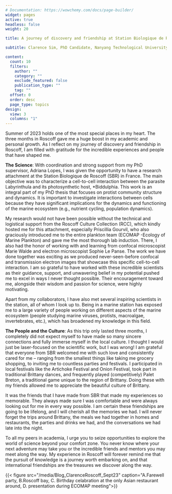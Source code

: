 ```yaml
---
# Documentation: https://wowchemy.com/docs/page-builder/
widget: pages
active: true
headless: false
weight: 20

title: A journey of discovery and friendship at Station Biologique de Roscoff (France)

subtitle: Clarence Sim, PhD Candidate, Nanyang Technological University

content:
  count: 10
  filters:
    author: ""
    category: ""
    exclude_featured: false
    publication_type: ""
    tag: ""
  offset: 0
  order: desc
  page_type: topics
design:
  view: 3
  columns: "1"
---
```


Summer of 2023 holds one of the most special places in my heart. The three months in Roscoff gave me a huge boost in my academic and personal growth. As I reflect on my journey of discovery and friendship in Roscoff, I am filled with gratitude for the incredible experiences and people that have shaped me.

**The Science**: With coordination and strong support from my PhD supervisor, Adriana Lopes, I was given the opportunity to have a research attachment at the Station Biologique de Roscoff (SBR) in France. The main objective was to characterize a cell-to-cell interaction between the parasite Labyrinthula and its photosynthetic host, *Biddulphia. This work is an integral part of my PhD thesis that focuses on protist community structure and dynamics. It is important to investigate interactions between cells because they have significant implications for the dynamics and functioning of the marine ecosystem (e.g., nutrient cycling, population dynamics).

My research would not have been possible without the technical and logistical support from the Roscoff Culture Collection (RCC), which kindly hosted me for this attachment, especially Priscillia Gourvil, who also graciously introduced me to the entire plankton team (ECOMAP -Ecology of Marine Plankton) and gave me the most thorough lab induction. There, I also had the honor of working with and learning from confocal microscopist Marie Walde and electron microscopist Sophie Le Panse. The work we have done together was exciting as we produced never-seen-before confocal and transmission electron images that showcase this specific cell-to-cell interaction. I am so grateful to have worked with these incredible scientists as their guidance, support, and unwavering belief in my potential pushed me to excel in ways I never thought possible. Their encouragement toward me, alongside their wisdom and passion for science, were highly motivating.

Apart from my collaborators, I have also met several inspiring scientists in the station, all of whom I look up to. Being in a marine station has exposed me to a large variety of people working on different aspects of the marine ecosystem (people studying marine viruses, protists, macroalgae, invertebrates, etc.), which has broadened my knowledge in this field.

**The People and the Culture**: As this trip only lasted three months, I completely did not expect myself to have made so many sincere connections and fully immerse myself in the local culture. I thought I would just be laser-focused on the scientific work, but I was wrong! I am grateful that everyone from SBR welcomed me with such love and consistently cared for me – ranging from the smallest things like taking me grocery shopping, to inviting me to countless parties and festivals. I participated in local festivals like the Artichoke Festival and Onion Festival, took part in traditional Brittany dances, and frequently played (competitively) Palet Breton, a traditional game unique to the region of Brittany. Doing these with my friends allowed me to appreciate the beautiful culture of Brittany.

It was the friends that I have made from SBR that made my experiences so memorable. They always made sure I was comfortable and were always looking out for me in every way possible. I am certain these friendships are going to be lifelong, and I will cherish all the memories we had. I will never forget the trips around Brittany, the meals we had together in homes and restaurants, the parties and drinks we had, and the conversations we had late into the night.

To all my peers in academia, I urge you to seize opportunities to explore the world of science beyond your comfort zone. You never know where your next adventure may take you or the incredible friends and mentors you may meet along the way. My experience in Roscoff will forever remind me that the pursuit of knowledge is a journey worth embarking on, and that international friendships are the treasures we discover along the way.


{{< figure src="/media/Blog_ClarenceRoscoff_Sept23" caption="A.Farewell party, B.Roscoff bay, C. Birthday celabration at the only Asian restaurant around, D. presentation during ECOMAP meeting">}}